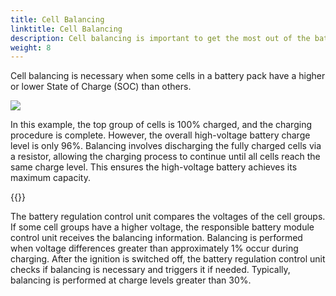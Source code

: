 ```yaml
---
title: Cell Balancing
linktitle: Cell Balancing
description: Cell balancing is important to get the most out of the battery.
weight: 8
---
```

<!-- markdownlint-disable MD033 -->

Cell balancing is necessary when some cells in a battery pack have a higher or lower State of Charge (SOC) than others.

<img src="cellbalancing.drawio.svg" class="img-fluid">

In this example, the top group of cells is 100% charged, and the charging procedure is complete. However, the overall high-voltage battery charge level is only 96%. Balancing involves discharging the fully charged cells via a resistor, allowing the charging process to continue until all cells reach the same charge level. This ensures the high-voltage battery achieves its maximum capacity.

{{<evkxdisplayaddarticle />}}

The battery regulation control unit compares the voltages of the cell groups. If some cell groups have a higher voltage, the responsible battery module control unit receives the balancing information. Balancing is performed when voltage differences greater than approximately 1% occur during charging. After the ignition is switched off, the battery regulation control unit checks if balancing is necessary and triggers it if needed. Typically, balancing is performed at charge levels greater than 30%.
